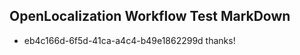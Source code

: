 ## OpenLocalization Workflow Test MarkDown
* eb4c166d-6f5d-41ca-a4c4-b49e1862299d thanks!

<!--HONumber=Aug16_HO1-->


